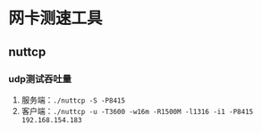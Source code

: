 # 网卡测速工具

## nuttcp

### udp测试吞吐量

1. 服务端：```./nuttcp -S -P8415```
2. 客户端：```./nuttcp -u -T3600 -w16m -R1500M -l1316 -i1 -P8415 192.168.154.183```
